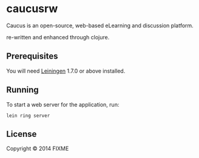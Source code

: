 # caucusrw

Caucus is an open-source, web-based eLearning and discussion platform.

re-written and enhanced through clojure.

## Prerequisites

You will need [Leiningen][1] 1.7.0 or above installed.

[1]: https://github.com/technomancy/leiningen

## Running

To start a web server for the application, run:

    lein ring server

## License

Copyright © 2014 FIXME
